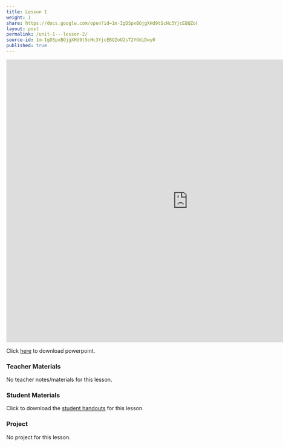 ```yaml
---
title: Lesson 1
weight: 1
share: https://docs.google.com/open?id=1m-IgDSpxBOjgXHd9tScHc3YjcEBQZoU2sT2YOdiDwy0
layout: post
permalink: /unit-1---lesson-2/
source-id: 1m-IgDSpxBOjgXHd9tScHc3YjcEBQZoU2sT2YOdiDwy0
published: true
---
```


<iframe src="https://docs.google.com/presentation/d/e/2PACX-1vQfLdh6zJ-8JoKgEbv_VmCgdsNQHJ4gnI8mbcO65p9zO9nM24UGAbiQiSK77URwiv5Z5vnxwWPm6CEl/embed?start=false&loop=false&delayms=3000" frameborder="0" width="960" height="749" allowfullscreen="true" mozallowfullscreen="true" webkitallowfullscreen="true"></iframe>


Click <a href="https://docs.google.com/presentation/d/1uC9tkPnJ6IX444WIEKv_hueETKsDCScI_-mCQ0Ck_JE/edit?usp=sharing" target="_blank">here</a> to download powerpoint.


### Teacher Materials

No teacher notes/materials for this lesson.

### Student Materials

Click to download the <a href="../Student Handout - CrossWord Puzzle and Solution.pdf" download>student handouts</a> for this lesson.

### Project 

No project for this lesson.